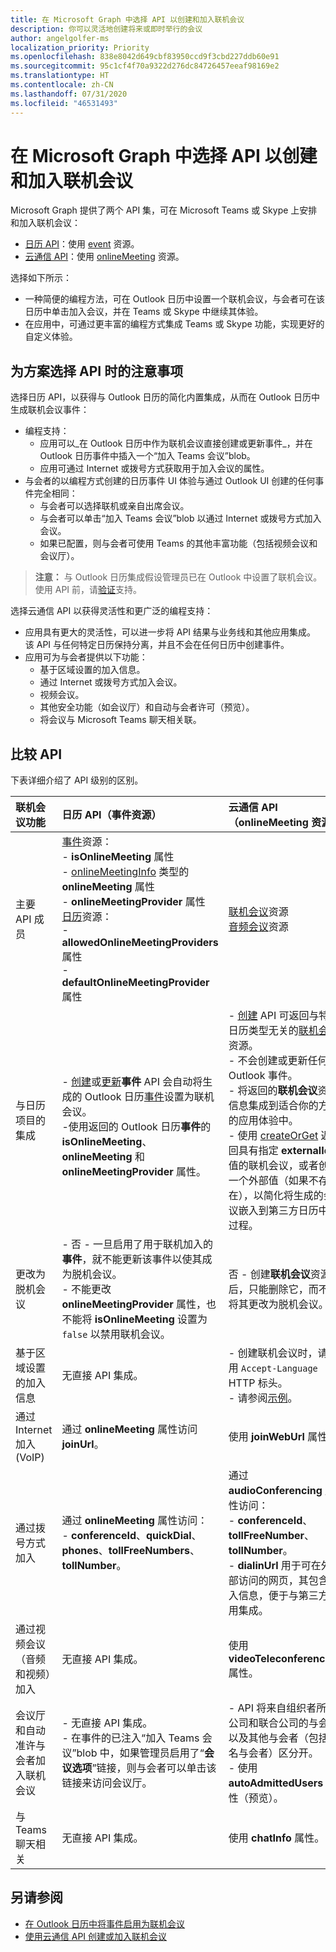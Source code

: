 ```yaml
---
title: 在 Microsoft Graph 中选择 API 以创建和加入联机会议
description: 你可以灵活地创建将来或即时举行的会议
author: angelgolfer-ms
localization_priority: Priority
ms.openlocfilehash: 838e8042d649cbf83950ccd9f3cbd227ddb60e91
ms.sourcegitcommit: 95c1cf4f70a9322d276dc84726457eeaf98169e2
ms.translationtype: HT
ms.contentlocale: zh-CN
ms.lasthandoff: 07/31/2020
ms.locfileid: "46531493"
---
```

# <a name="choose-an-api-in-microsoft-graph-to-create-and-join-online-meetings"></a>在 Microsoft Graph 中选择 API 以创建和加入联机会议

Microsoft Graph 提供了两个 API 集，可在 Microsoft Teams 或 Skype 上安排和加入联机会议：

- [日历 API](outlook-calendar-online-meetings.md)：使用 [event](/graph/api/resources/event) 资源。
- [云通信 API](cloud-communications-online-meetings.md)：使用 [onlineMeeting](/graph/api/resources/onlineMeeting) 资源。

选择如下所示：
- 一种简便的编程方法，可在 Outlook 日历中设置一个联机会议，与会者可在该日历中单击加入会议，并在 Teams 或 Skype 中继续其体验。
- 在应用中，可通过更丰富的编程方式集成 Teams 或 Skype 功能，实现更好的自定义体验。

## <a name="considerations-when-choosing-an-api-for-your-scenario"></a>为方案选择 API 时的注意事项

选择日历 API，以获得与 Outlook 日历的简化内置集成，从而在 Outlook 日历中生成联机会议事件：
- 编程支持：
  - 应用可以_在 Outlook 日历中作为联机会议直接创建或更新事件_，并在 Outlook 日历事件中插入一个“加入 Teams 会议”blob。
  - 应用可通过 Internet 或拨号方式获取用于加入会议的属性。
- 与会者的以编程方式创建的日历事件 UI 体验与通过 Outlook UI 创建的任何事件完全相同：
  - 与会者可以选择联机或亲自出席会议。
  - 与会者可以单击“加入 Teams 会议”blob 以通过 Internet 或拨号方式加入会议。
  - 如果已配置，则与会者可使用 Teams 的其他丰富功能（包括视频会议和会议厅）。

> **注意：** 与 Outlook 日历集成假设管理员已在 Outlook 中设置了联机会议。 使用 API 前，请[验证](/microsoftteams/exchange-teams-interact)支持。

选择云通信 API 以获得灵活性和更广泛的编程支持：
- 应用具有更大的灵活性，可以进一步将 API 结果与业务线和其他应用集成。 该 API 与任何特定日历保持分离，并且不会在任何日历中创建事件。
- 应用可为与会者提供以下功能：
  - 基于区域设置的加入信息。
  - 通过 Internet 或拨号方式加入会议。
  - 视频会议。
  - 其他安全功能（如会议厅）和自动与会者许可（预览）。
  - 将会议与 Microsoft Teams 聊天相关联。

## <a name="comparing-the-apis"></a>比较 API

下表详细介绍了 API 级别的区别。 


| 联机会议功能 | 日历 API（事件资源） | 云通信 API（onlineMeeting 资源）             |
|:-----------------------|:------------------------------|:-------------------------------------------------------------|
| 主要 API 成员 | [事件](/graph/api/resources/event)资源： <br>- **isOnlineMeeting** 属性 <br>- [onlineMeetingInfo](/graph/api/resources/onlinemeetinginfo) 类型的 **onlineMeeting** 属性 <br>- **onlineMeetingProvider** 属性 <br> [日历](/graph/api/resources/calendar)资源： <br>- **allowedOnlineMeetingProviders** 属性 <br>- **defaultOnlineMeetingProvider** 属性 <br> | [联机会议](/graph/api/resources/onlinemeeting)资源 <br> [音频会议](/graph/api/resources/audioconferencing)资源
| 与日历项目的集成 | <br>- [创建](/graph/api/user-post-events)或[更新](/graph/api/event-update)**事件** API 会自动将生成的 Outlook 日历[事件](/graph/api/resources/event)设置为联机会议。<br>-使用返回的 Outlook 日历**事件**的 **isOnlineMeeting**、**onlineMeeting** 和 **onlineMeetingProvider** 属性。  | - [创建](/graph/api/application-post-onlinemeetings) API 可返回与特定日历类型无关的[联机会议](/graph/api/resources/onlinemeeting)资源。 <br>- 不会创建或更新任何 Outlook 事件。 <br>- 将返回的**联机会议**资源信息集成到适合你的方案的应用体验中。 <br>- 使用 [createOrGet](/graph/api/onlinemeeting-createorget?view=graph-rest-beta) 返回具有指定 **externalId** 值的联机会议，或者创建一个外部值（如果不存在），以简化将生成的会议嵌入到第三方日历中的过程。 |
| 更改为脱机会议 | - 否 - 一旦启用了用于联机加入的**事件**，就不能更新该事件以使其成为脱机会议。<br>- 不能更改 **onlineMeetingProvider** 属性，也不能将 **isOnlineMeeting** 设置为 `false` 以禁用联机会议。 | 否 - 创建**联机会议**资源后，只能删除它，而不能将其更改为脱机会议。 |
| 基于区域设置的加入信息 | 无直接 API 集成。 | - 创建联机会议时，请使用 `Accept-Language` HTTP 标头。 <br>- 请参阅[示例](/graph/api/application-post-onlinemeetings?view=graph-rest-beta#example-2-create-an-online-meeting-with-user-token)。 |
| 通过 Internet 加入 (VoIP) | 通过 **onlineMeeting** 属性访问 **joinUrl**。  | 使用 **joinWebUrl** 属性。 |
| 通过拨号方式加入 | 通过 **onlineMeeting** 属性访问： <br>- **conferenceId**、**quickDial**、**phones**、**tollFreeNumbers**、**tollNumber**。 |通过 **audioConferencing** 属性访问： <br> - **conferenceId**、**tollFreeNumber**、**tollNumber**。<br> - **dialinUrl** 用于可在外部访问的网页，其包含拨入信息，便于与第三方应用集成。 |
| 通过视频会议（音频和视频）加入 | 无直接 API 集成。 | 使用 **videoTeleconferenceId** 属性。 |
| 会议厅和自动准许与会者加入联机会议 | - 无直接 API 集成。<br>- 在事件的已注入“加入 Teams 会议”blob 中，如果管理员启用了“**会议选项**”链接，则与会者可以单击该链接来访问会议厅。 |- API 将来自组织者所在公司和联合公司的与会者以及其他与会者（包括匿名与会者）区分开。  <br>- 使用 **autoAdmittedUsers** 属性（预览）。  |
| 与 Teams 聊天相关 | 无直接 API 集成。 | 使用 **chatInfo** 属性。 |


## <a name="see-also"></a>另请参阅
- [在 Outlook 日历中将事件启用为联机会议](outlook-calendar-online-meetings.md)
- [使用云通信 API 创建或加入联机会议](cloud-communications-online-meetings.md)